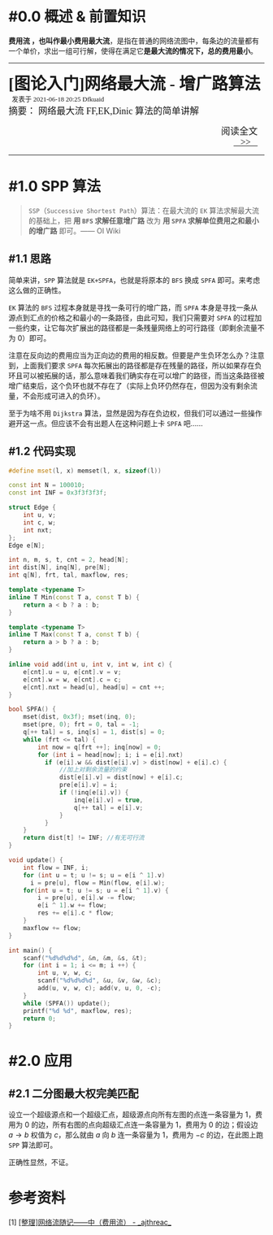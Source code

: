# #0.0 概述 & 前置知识

**费用流 **，也叫作**最小费用最大流**，是指在普通的网络流图中，每条边的流量都有一个单价，求出一组可行解，使得在满足它**是最大流的情况下，总的费用最小**。

------

<div style="width=10px;line_height: 1px;">
<a href=https://www.cnblogs.com/Dfkuaid-210/p/11953598.html style="text-decoration:none;">
      <font face="黑体" size=6>
            <b>[图论入门]网络最大流 - 增广路算法</b>
      </font>
      <font face="黑体" size=2>
            <br>&nbsp;&nbsp;发表于 2021-06-18 20:25&nbsp;Dfkuaid<br>
      </font>
      <font face="黑体" size=6>   </font>
      <font face="FangSong" size=4>
            摘要：&nbsp;网络最大流 FF,EK,Dinic 算法的简单讲解&nbsp;<br>
      </font>
    <p align="right">
      <font face="黑体" size=4>
          阅读全文&nbsp;&nbsp;&nbsp;<br>
          <u>&nbsp;&nbsp;&nbsp;>>&nbsp;&nbsp;&nbsp;</u>&nbsp;&nbsp;&nbsp;<br>
      </font>
    </p>
</a>
</div>

------

# #1.0 SPP 算法

> $\texttt{SSP}$（$\texttt{Successive Shortest Path}$）算法：在最大流的 $\texttt{EK}$ 算法求解最大流的基础上，把 **用 $\texttt{BFS}$ 求解任意增广路** 改为 **用 $\texttt{SPFA}$ 求解单位费用之和最小的增广路** 即可。—— OI Wiki

## #1.1 思路

简单来讲，$\texttt{SPP}$ 算法就是 $\texttt{EK+SPFA}$，也就是将原本的 $\texttt{BFS}$ 换成 $\texttt{SPFA}$ 即可。来考虑这么做的正确性。

$\texttt{EK}$ 算法的 $\texttt{BFS}$ 过程本身就是寻找一条可行的增广路，而 $\texttt{SPFA}$ 本身是寻找一条从源点到汇点的价格之和最小的一条路径，由此可知，我们只需要对 $\texttt{SPFA}$ 的过程加一些约束，让它每次扩展出的路径都是一条残量网络上的可行路径（即剩余流量不为 $0$）即可。

注意在反向边的费用应当为正向边的费用的相反数。但要是产生负环怎么办？注意到，上面我们要求 $\texttt{SPFA}$ 每次拓展出的路径都是存在残量的路径，所以如果存在负环且可以被拓展的话，那么意味着我们确实存在可以增广的路径，而当这条路径被增广结束后，这个负环也就不存在了（实际上负环仍然存在，但因为没有剩余流量，不会形成可进入的负环）。

至于为啥不用 $\texttt{Dijkstra}$ 算法，显然是因为存在负边权，但我们可以通过一些操作避开这一点。但应该不会有出题人在这种问题上卡 $\texttt{SPFA}$ 吧……

## #1.2 代码实现

``` cpp
#define mset(l, x) memset(l, x, sizeof(l))

const int N = 100010;
const int INF = 0x3f3f3f3f;

struct Edge {
    int u, v;
    int c, w;
    int nxt;
};
Edge e[N];

int n, m, s, t, cnt = 2, head[N];
int dist[N], inq[N], pre[N];
int q[N], frt, tal, maxflow, res;

template <typename T>
inline T Min(const T a, const T b) {
    return a < b ? a : b;
}

template <typename T>
inline T Max(const T a, const T b) {
    return a > b ? a : b;
}

inline void add(int u, int v, int w, int c) {
    e[cnt].u = u, e[cnt].v = v;
    e[cnt].w = w, e[cnt].c = c;
    e[cnt].nxt = head[u], head[u] = cnt ++;
}

bool SPFA() {
    mset(dist, 0x3f); mset(inq, 0);
    mset(pre, 0); frt = 0, tal = -1;
    q[++ tal] = s, inq[s] = 1, dist[s] = 0;
    while (frt <= tal) {
        int now = q[frt ++]; inq[now] = 0;
        for (int i = head[now]; i; i = e[i].nxt)
          if (e[i].w && dist[e[i].v] > dist[now] + e[i].c) {
              //加上对剩余流量的约束
              dist[e[i].v] = dist[now] + e[i].c;
              pre[e[i].v] = i;
              if (!inq[e[i].v]) {
                  inq[e[i].v] = true,
                  q[++ tal] = e[i].v;
              }
          }
    }
    return dist[t] != INF; //有无可行流
}

void update() {
    int flow = INF, i;
    for (int u = t; u != s; u = e[i ^ 1].v)
      i = pre[u], flow = Min(flow, e[i].w);
    for(int u = t; u != s; u = e[i ^ 1].v) {
        i = pre[u], e[i].w -= flow;
        e[i ^ 1].w += flow;
        res += e[i].c * flow;
    }
    maxflow += flow;
}

int main() {
    scanf("%d%d%d%d", &n, &m, &s, &t);
    for (int i = 1; i <= m; i ++) {
        int u, v, w, c;
        scanf("%d%d%d%d", &u, &v, &w, &c);
        add(u, v, w, c); add(v, u, 0, -c);
    }
    while (SPFA()) update();
    printf("%d %d", maxflow, res);
    return 0;
}
```

# #2.0 应用

## #2.1 二分图最大权完美匹配

设立一个超级源点和一个超级汇点，超级源点向所有左图的点连一条容量为 $1$，费用为 $0$ 的边，所有右图的点向超级汇点连一条容量为 $1$，费用为 $0$ 的边；假设边 $a\to b$ 权值为 $c$，那么就由 $a$ 向 $b$ 连一条容量为 $1$，费用为 $-c$ 的边，在此图上跑 $\texttt{SPP}$ 算法即可。

正确性显然，不证。

# 参考资料

[1] [[整理]网络流随记——中（费用流） - \_ajthreac\_](https://www.cnblogs.com/juruoajh/p/14195463.html)